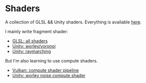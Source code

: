 # Shaders
A collection of GLSL && Unity shaders.
Everything is available [here](shadertoolbox.xyz).

I mainly write fragment shader:
- [GLSL: all shaders](https://github.com/EFV0804/shader_tool_box)
- [Unity: worley/voronoi](https://github.com/EFV0804/VoronoiDiagramShader)
- [Unity: raymarching](https://github.com/EFV0804/UnityRaymarching)

But I'm also learning to use compute shaders.
- [Vulkan: compute shader pipeline](https://github.com/EFV0804/vulkan_compute_shader)
- [Unity: worley noise compute shader](https://github.com/EFV0804/UnityClouds)
